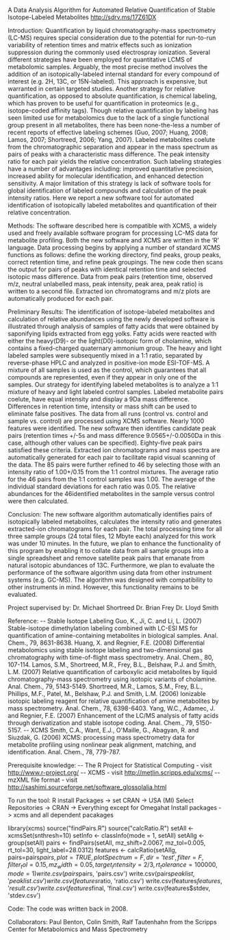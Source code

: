 A Data Analysis Algorithm for Automated Relative Quantification of Stable Isotope-Labeled Metabolites
http://sdrv.ms/17Z61DX


Introduction:
Quantification by liquid chromatography-mass spectrometry (LC-MS) requires special consideration due to the potential for run-to-run variability of retention times and matrix effects such as ionization suppression during the commonly used electrospray ionization. Several different strategies have been employed for quantitative LCMS of metabolomic samples. Arguably, the most precise method involves the addition of an isotopically-labeled internal standard for every compound of interest (e.g. 2H, 13C, or 15N-labeled). This approach is expensive, but warranted in certain targeted studies. Another strategy for relative quantification, as opposed to absolute quantification, is chemical labeling, which has proven to be useful for quantification in proteomics (e.g., isotope-coded affinity tags). Though relative quantification by labeling has seen limited use for metabolomics due to the lack of a single functional group present in all metabolites, there has been none-the-less a number of recent reports of effective labeling schemes (Guo, 2007; Huang, 2008; Lamos, 2007; Shortreed, 2006; Yang, 2007). Labeled metabolites coelute from the chromatographic separation and appear in the mass spectrum as pairs of peaks with a characteristic mass difference. The peak intensity ratio for each pair yields the relative concentration. Such labeling strategies have a number of advantages including: improved quantitative precision, increased ability for molecular identification, and enhanced detection sensitivity. A major limitation of this strategy is lack of software tools for global identification of labeled compounds and calculation of the peak intensity ratios. Here we report a new software tool for automated identification of isotopically labeled metabolites and quantification of their relative concentration.

Methods:
The software described here is compatible with XCMS, a widely used and freely available software program for processing LC-MS data for metabolite profiling. Both the new software and XCMS are written in the ‘R’ language. Data processing begins by applying a number of standard XCMS functions as follows: define the working directory, find peaks, group peaks, correct retention time, and refine peak groupings. The new code then scans the output for pairs of peaks with identical retention time and selected isotopic mass difference. Data from peak pairs (retention time, observed m/z, neutral unlabelled mass, peak intensity, peak area, peak ratio) is written to a second file. Extracted ion chromatograms and m/z plots are automatically produced for each pair.

Preliminary Results:
The identification of isotope-labeled metabolites and calculation of relative abundances using the newly developed software is illustrated through analysis of samples of fatty acids that were obtained by saponifying lipids extracted from egg yolks. Fatty acids were reacted with either the heavy(D9)- or the light(D0)-isotopic form of cholamine, which contains a fixed-charged quaternary ammonium group. The heavy and light labeled samples were subsequently mixed in a 1:1 ratio, separated by reverse-phase HPLC and analyzed in positive-ion mode ESI-TOF-MS. A mixture of all samples is used as the control, which guarantees that all compounds are represented, even if they appear in only one of the samples. Our strategy for identifying labeled metabolites is to analyze a 1:1 mixture of heavy and light labeled control samples. Labeled metabolite pairs coelute, have equal intensity and display a 9Da mass difference. Differences in retention time, intensity or mass shift can be used to eliminate false positives. The data from all runs (control vs. control and sample vs. control) are processed using XCMS software. Nearly 1000 features were identified. The new software then identifies candidate peak pairs (retention times +/-5s and mass difference 9.0565+/-0.0050Da in this case, although other values can be specified). Eighty-five peak pairs satisfied these criteria. Extracted ion chromatograms and mass spectra are automatically generated for each pair to facilitate rapid visual scanning of the data. The 85 pairs were further refined to 46 by selecting those with an intensity ratio of 1.00+/0.15 from the 1:1 control mixtures. The average ratio for the 46 pairs from the 1:1 control samples was 1.00. The average of the individual standard deviations for each ratio was 0.05. The relative abundances for the 46identified metabolites in the sample versus control were then calculated.

Conclusion:
The new software algorithm automatically identifies pairs of isotopically labeled metabolites, calculates the intensity ratio and generates extracted-ion chromatograms for each pair. The total processing time for all three sample groups (24 total files, 12 Mbyte each) analyzed for this work was under 10 minutes. In the future, we plan to enhance the functionality of this program by enabling it to collate data from all sample groups into a single spreadsheet and remove satellite peak pairs that emanate from natural isotopic abundances of 13C. Furthermore, we plan to evaluate the performance of the software algorithm using data from other instrument systems (e.g. GC-MS). The algorithm was designed with compatibility to other instruments in mind. However, this functionality remains to be evaluated.


Project supervised by:
Dr. Michael Shortreed
Dr. Brian Frey
Dr. Lloyd Smith


Reference:
-- Stable Isotope Labeling
Guo, K., Ji, C. and Li, L. (2007) Stable-isotope dimethylation labeling combined with LC-ESI MS for quantification of amine-containing metabolites in biological samples. Anal. Chem., 79, 8631-8638.
Huang, X. and Regnier, F.E. (2008) Differential metabolomics using stable isotope labeling and two-dimensional gas chromatography with time-of-flight mass spectrometry. Anal. Chem., 80, 107-114.
Lamos, S.M., Shortreed, M.R., Frey, B.L., Belshaw, P.J. and Smith, L.M. (2007) Relative quantification of carboxylic acid metabolites by liquid chromatography-mass spectrometry using isotopic variants of cholamine. Anal. Chem., 79, 5143-5149.
Shortreed, M.R., Lamos, S.M., Frey, B.L., Phillips, M.F., Patel, M., Belshaw, P.J. and Smith, L.M. (2006) Ionizable isotopic labeling reagent for relative quantification of amine metabolites by mass spectrometry. Anal. Chem., 78, 6398-6403.
Yang, W.C., Adamec, J. and Regnier, F.E. (2007) Enhancement of the LC/MS analysis of fatty acids through derivatization and stable isotope coding. Anal. Chem., 79, 5150-5157.
-- XCMS
Smith, C.A., Want, E.J., O'Maille, G., Abagyan, R. and Siuzdak, G. (2006) XCMS: processing mass spectrometry data for metabolite profiling using nonlinear peak alignment, matching, and identification. Anal. Chem., 78, 779-787.


Prerequisite knowledge:
-- The R Project for Statistical Computing - visit http://www.r-project.org/
-- XCMS - visit http://metlin.scripps.edu/xcms/
-- mzXML file format - visit http://sashimi.sourceforge.net/software_glossolalia.html


To run the tool:
R install
Packages -> set CRAN -> USA (MI)
Select Repositories -> CRAN -> Everything except for Omegahat
Install packages -> xcms and all dependent pacakages

library(xcms)
source("findPairs.R")
source("calcRatio.R")
setAll     <- xcmsSet(snthresh=10)
setInfo    <- classInfo(mode = 1, setAll)
setAllg    <- group(setAll)
pairs      <- findPairs(setAll, mz_shift=2.0067, mz_tol=0.005, rt_tol=30, light_label=28.0312)
features   <- calcRatio(setAllg, pairs=pairs$pairs, plot=TRUE, plotSpectrum=F, dir='test',
                        filter=F, filter_tol=0.15, mz_width=0.05, target_intensity=2/3, rt_tolerance=100000, mode = 1)
write.csv(pairs$pairs,       'pairs.csv')
write.csv(pairs$peaklist,    'peaklist.csv')
write.csv(features$ratio,    'ratio.csv')
write.csv(features$features, 'result.csv')
write.csv(features$final,    'final.csv')
write.csv(features$stdev,    'stdev.csv')


Code:
The code was written back in 2008.


Collaborators:
Paul Benton, Colin Smith, Ralf Tautenhahn from the Scripps Center for Metabolomics and Mass Spectrometry
